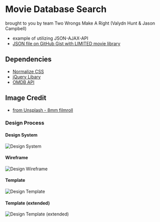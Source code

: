 # Movie Database Search
brought to you by team Two Wrongs Make A Right (Valydn Hunt & Jason Campbell)

* example of utilizing JSON-AJAX-API
* [JSON file on GitHub Gist with LIMITED movie library](https://gist.github.com/jcampbell18/c8d7476b3367ee739ecb7b7757cc135b)

## Dependencies
* [Normalize CSS](https://necolas.github.io/normalize.css/)
* [jQuery Libary](https://jquery.com)
* [OMDB API](http://www.omdbapi.com/)

## Image Credit
* [from Unsplash - 8mm filmroll](https://unsplash.com/photos/WevidclYpdc)

### Design Process

#### Design System

![Design System](https://github.com/jcampbell18/web_moviesAPI/blob/master/design/DesignSystem.png)

#### Wireframe

![Design Wireframe](https://github.com/jcampbell18/web_moviesAPI/blob/master/design/DesktopWireframe.png)

#### Template

![Design Template](https://github.com/jcampbell18/web_moviesAPI/blob/master/design/DesktopTemplate.png)

#### Template (extended)

![Design Template (extended)](https://github.com/jcampbell18/web_moviesAPI/blob/master/design/DesktopTemplate2.png)